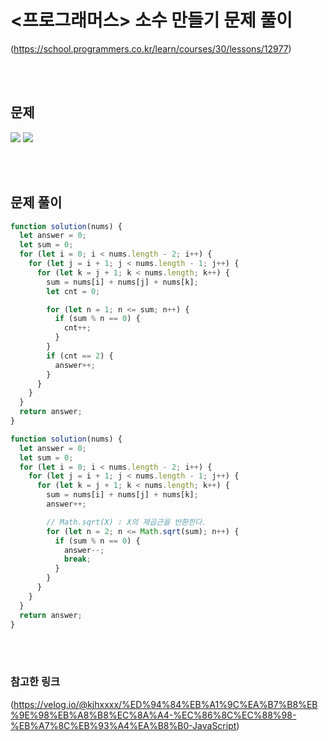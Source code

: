 # <프로그래머스> 소수 만들기 문제 풀이

(https://school.programmers.co.kr/learn/courses/30/lessons/12977)

<br/>
<br/>

## 문제

<a href="#"><img src="https://github.com/eunbaming/TIL_JS-CodingTest/assets/110072947/25e0aeb4-132e-4e5d-9b74-1fcddbb6bb3a"/></a>
<a href="#"><img src="https://github.com/eunbaming/TIL_JS-CodingTest/assets/110072947/7ddc29a5-c01d-4b55-a5e6-3923e36e30d3"/></a>

<br/>
<br/>

## 문제 풀이

```javascript
function solution(nums) {
  let answer = 0;
  let sum = 0;
  for (let i = 0; i < nums.length - 2; i++) {
    for (let j = i + 1; j < nums.length - 1; j++) {
      for (let k = j + 1; k < nums.length; k++) {
        sum = nums[i] + nums[j] + nums[k];
        let cnt = 0;

        for (let n = 1; n <= sum; n++) {
          if (sum % n == 0) {
            cnt++;
          }
        }
        if (cnt == 2) {
          answer++;
        }
      }
    }
  }
  return answer;
}
```

```javascript
function solution(nums) {
  let answer = 0;
  let sum = 0;
  for (let i = 0; i < nums.length - 2; i++) {
    for (let j = i + 1; j < nums.length - 1; j++) {
      for (let k = j + 1; k < nums.length; k++) {
        sum = nums[i] + nums[j] + nums[k];
        answer++;

        // Math.sqrt(X) : X의 제곱근을 반환한다.
        for (let n = 2; n <= Math.sqrt(sum); n++) {
          if (sum % n == 0) {
            answer--;
            break;
          }
        }
      }
    }
  }
  return answer;
}
```

<br/>
<br/>

### 참고한 링크

(https://velog.io/@kjhxxxx/%ED%94%84%EB%A1%9C%EA%B7%B8%EB%9E%98%EB%A8%B8%EC%8A%A4-%EC%86%8C%EC%88%98-%EB%A7%8C%EB%93%A4%EA%B8%B0-JavaScript)
